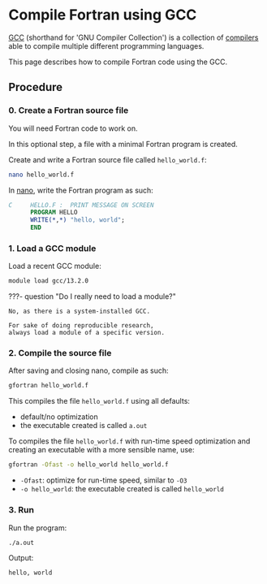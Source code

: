 # Compile Fortran using GCC

[GCC](gcc.md) (shorthand for 'GNU Compiler Collection')
is a collection of [compilers](compilers.md)
able to compile multiple different programming languages.

This page describes how to compile Fortran code using the GCC.

## Procedure

### 0. Create a Fortran source file

You will need Fortran code to work on.

In this optional step, a file with a minimal Fortran program is created.

Create and write a Fortran source file called `hello_world.f`:

```bash
nano hello_world.f
```

In [nano](nano.md), write the Fortran program as such:

``` fortran
C     HELLO.F :  PRINT MESSAGE ON SCREEN
      PROGRAM HELLO
      WRITE(*,*) "hello, world";
      END
```

### 1. Load a GCC module

Load a recent GCC module:

```bash
module load gcc/13.2.0
```

???- question "Do I really need to load a module?"

    No, as there is a system-installed GCC.

    For sake of doing reproducible research,
    always load a module of a specific version.

### 2. Compile the source file

After saving and closing nano, compile as such:

```bash
gfortran hello_world.f
```

This compiles the file `hello_world.f` using all defaults:

- default/no optimization
- the executable created is called `a.out`

To compiles the file `hello_world.f` with run-time speed optimization
and creating an executable with a more sensible name, use:

```bash
gfortran -Ofast -o hello_world hello_world.f
```

- `-Ofast`: optimize for run-time speed, similar to `-O3`
- `-o hello_world`: the executable created is called `hello_world`

### 3. Run

Run the program:

```bash
./a.out 
```

Output:

```console
hello, world
```
